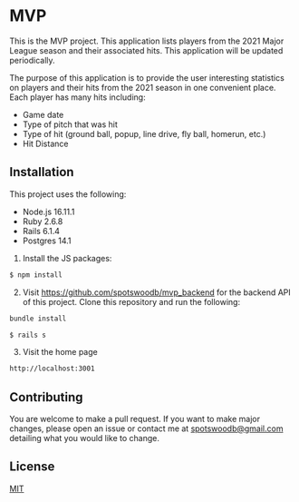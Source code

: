 # MVP
This is the MVP project. This application lists players from the 2021 Major League season and their associated hits. This application will be updated periodically.

The purpose of this application is to provide the user interesting statistics on players and their hits from the 2021 season in one convenient place. Each player has many hits including:
- Game date
- Type of pitch that was hit
- Type of hit (ground ball, popup, line drive, fly ball, homerun, etc.)
- Hit Distance

## Installation
This project uses the following:
- Node.js 16.11.1
- Ruby 2.6.8
- Rails 6.1.4
- Postgres 14.1

1) Install the JS packages:
```bash
$ npm install
```

2) Visit https://github.com/spotswoodb/mvp_backend for the backend API of this project. Clone this repository and run the following:
```bash
bundle install
```
```bash
$ rails s
```

3) Visit the home page
```bash
http://localhost:3001
```

## Contributing
You are welcome to make a pull request. If you want to make major changes, please open an issue or contact me at spotswoodb@gmail.com detailing what you would like to change.

## License
[MIT](https://choosealicense.com/licenses/mit/)


